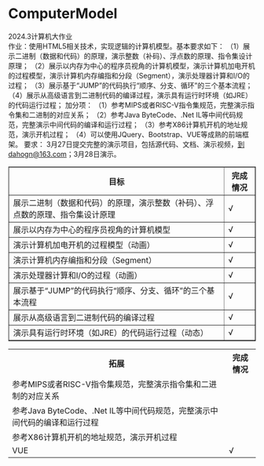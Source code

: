 # ComputerModel
2024.3计算机大作业<br>
作业：使用HTML5相关技术，实现逻辑的计算机模型。基本要求如下：
（1）展示二进制（数据和代码）的原理，演示整数（补码）、浮点数的原理、指令集设计原理；
（2）展示以内存为中心的程序员视角的计算机模型，演示计算机加电开机的过程模型，演示计算机内存编指和分段（Segment），演示处理器计算和I/O的过程；
（3）展示基于“JUMP”的代码执行“顺序、分支、循环”的三个基本流程；
（4）展示从高级语言到二进制代码的编译过程，演示具有运行时环境（如JRE）的代码运行过程；
加分项：
（1）参考MIPS或者RISC-V指令集规范，完整演示指令集和二进制的对应关系；
（2）参考Java ByteCode、.Net IL等中间代码规范，完整演示中间代码的编译和运行过程；
（3）参考X86计算机开机的地址规范，演示开机过程；
（4）可以使用JQuery、Bootstrap、VUE等成熟的前端框架。
要求：
3月27日提交完整的演示项目，包括源代码、文档、演示视频，到dahogn@163.com；3月28日演示。
<table border="1">
  <tr>
    <th>目标</th>
    <th>完成情况</th>
  </tr>
  <tr>
    <td>展示二进制（数据和代码）的原理，演示整数（补码）、浮点数的原理、指令集设计原理</td>
    <td>√</td>
  </tr>
  <tr>
    <td>展示以内存为中心的程序员视角的计算机模型</td>
    <td>√</td>
  </tr>
  <tr>
    <td>演示计算机加电开机的过程模型（动画）</td>
    <td>√</td>
  </tr><tr>
    <td>演示计算机内存编指和分段（Segment）</td>
    <td>√</td>
  </tr><tr>
    <td>演示处理器计算和I/O的过程（动画）</td>
    <td>√</td>
  </tr><tr>
    <td>展示基于“JUMP”的代码执行“顺序、分支、循环”的三个基本流程</td>
    <td>√</td>
  </tr><tr>
    <td>展示从高级语言到二进制代码的编译过程</td>
    <td>√</td>
  </tr><tr>
    <td>演示具有运行时环境（如JRE）的代码运行过程（动态）</td>
    <td>√</td>
  </tr>
  <table>
    <tr>
      <th>拓展</th>
      <th>完成情况</th>
    </tr>
    <tr>
      <td>参考MIPS或者RISC-V指令集规范，完整演示指令集和二进制的对应关系</td>
      <td></td>
    </tr>
    <tr>
      <td>参考Java ByteCode、.Net IL等中间代码规范，完整演示中间代码的编译和运行过程</td>
      <td></td>
    </tr>
    <tr>
      <td>参考X86计算机开机的地址规范，演示开机过程</td>
      <td></td>
    </tr>
    <tr>
      <td>VUE</td>
      <td>√</td>
    </tr>
  </table>
